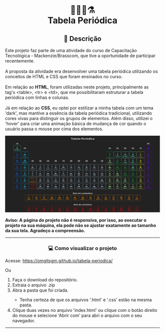 <h1 align="center">👩‍🔬🧪⚗<br>Tabela Periódica</h1>

<h2 align="center">💬 Descrição</h2>

Este projeto faz parte de uma atividade do curso de Capacitação Tecnológica - Mackenzie/Brasscom, que tive a oportunidade de participar recentemente.<br><br>
A proposta da atividade era desenvolver uma tabela periódica utilizando os conceitos de HTML e CSS que foram ensinados no curso.<br><br>
Em relação ao **HTML**, foram utilizadas neste projeto, principalmente as tag's &lt;table&gt;, &lt;tr&gt; e &lt;td&gt;, que me possibilitaram estruturar a tabela periódica com linhas e colunas.<br><br>
Já em relação ao **CSS**, eu optei por estilizar a minha tabela com um tema 'dark', mas mantive a essência da tabela periódica tradicional, utilizando cores vivas para distinguir os grupos de elementos. Além disso, utilizei o 'hover' para criar uma animação básica de mudança de cor quando o usuário passa o mouse por cima dos elementos.

<img src="readme-files/tabela-periodica.png" title="Resultado final do projeto"/>

<strong>Aviso: A página do projeto não é responsiva, por isso, ao executar o projeto na sua máquina, ela pode não se ajustar exatamente ao tamanho da sua tela. Agradeço a compreensão.</strong>

---
  
<h3 align="center">💻 Como visualizar o projeto</h3>
Acesse: <a href="https://omgitsgm.github.io/tabela-periodica/">https://omgitsgm.github.io/tabela-periodica/</a>

Ou
<ol>
  <li>Faça o download do repositório.</li>
  <li>Extraia o arquivo .zip</li>
  <li>Abra a pasta que foi criada.</li>
  <ul>
    <li>Tenha certeza de que os arquivos '.html' e '.css' estão na mesma pasta.</li>
  </ul>
  <li>Clique duas vezes no arquivo 'index.html' ou clique com o botão direito do mouse e selecione 'Abrir com' para abri o arquivo com o seu navegador.</li>
</ol>

---
